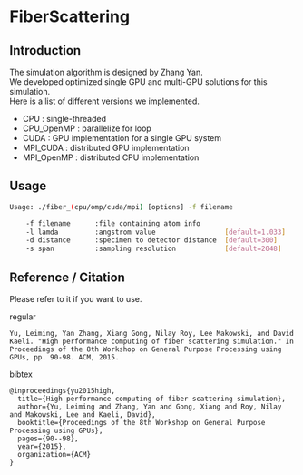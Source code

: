 # FiberScattering

## Introduction
The simulation algorithm is designed by Zhang Yan.<br>
We developed optimized single GPU and multi-GPU solutions for this simulation.<br>
Here is a list of different versions we implemented.
<ul>
<li>CPU : single-threaded</li>
<li>CPU_OpenMP : parallelize for loop</li>
<li>CUDA : GPU implementation for a single GPU system</li>
<li>MPI_CUDA : distributed GPU implementation</li>
<li>MPI_OpenMP :  distributed CPU implementation</li>
</ul>


## Usage
```bash
Usage: ./fiber_(cpu/omp/cuda/mpi) [options] -f filename

    -f filename      :file containing atom info
    -l lamda         :angstrom value                 [default=1.033]
    -d distance      :specimen to detector distance  [default=300]
    -s span          :sampling resolution            [default=2048]
```

## Reference / Citation
Please refer to it if you want to use. 

regular
```
Yu, Leiming, Yan Zhang, Xiang Gong, Nilay Roy, Lee Makowski, and David Kaeli. "High performance computing of fiber scattering simulation." In Proceedings of the 8th Workshop on General Purpose Processing using GPUs, pp. 90-98. ACM, 2015.
```

bibtex
```
@inproceedings{yu2015high,
  title={High performance computing of fiber scattering simulation},
  author={Yu, Leiming and Zhang, Yan and Gong, Xiang and Roy, Nilay and Makowski, Lee and Kaeli, David},
  booktitle={Proceedings of the 8th Workshop on General Purpose Processing using GPUs},
  pages={90--98},
  year={2015},
  organization={ACM}
}
```
